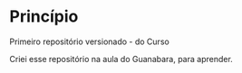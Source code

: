 # Princípio
Primeiro repositório versionado - do Curso

Criei esse repositório na aula do Guanabara, para aprender.
